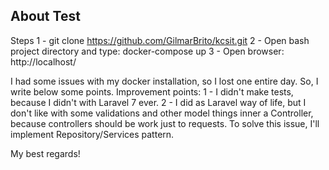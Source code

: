 ## About Test

Steps
1 - git clone https://github.com/GilmarBrito/kcsit.git
2 - Open bash project directory and type: docker-compose up
3 - Open browser: http://localhost/

I had some issues with my docker installation, so I lost one entire day.
So, I write below some points.
Improvement points:
1 - I didn't make tests, because I didn't with Laravel 7 ever.
2 - I did as Laravel way of life, but I don't like with some validations and other model things inner a Controller, because controllers should be work just to requests. To solve this issue, I'll implement Repository/Services pattern.

My best regards!
